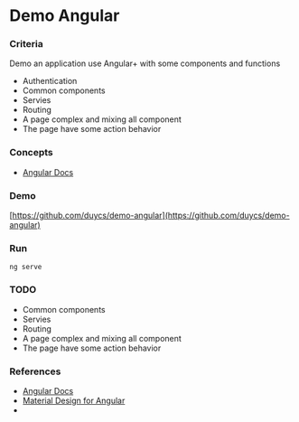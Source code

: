# Demo Angular

### Criteria
Demo an application use Angular+ with some components and functions
- Authentication
- Common components
- Servies
- Routing
- A page complex and mixing all component
- The page have some action behavior

### Concepts
- [Angular Docs](https://angular.io/docs)

### Demo
[https://github.com/duycs/demo-angular](https://github.com/duycs/demo-angular)

### Run
```
ng serve
```

### TODO
- Common components
- Servies
- Routing
- A page complex and mixing all component
- The page have some action behavior

### References
- [Angular Docs](https://angular.io/docs)
- [Material Design for Angular](https://material.angular.io/components/categories)
- 
